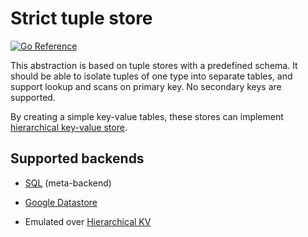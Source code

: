 # Strict tuple store

[![Go Reference](https://pkg.go.dev/badge/github.com/ducesoft/cayley/dal/tuple.svg "GoDoc for strict tuple store within HiDAL-Go")](https://pkg.go.dev/github.com/ducesoft/cayley/dal/tuple)

This abstraction is based on tuple stores with a predefined schema. It should be able to isolate tuples of one type
into separate tables, and support lookup and scans on primary key. No secondary keys are supported.

By creating a simple key-value tables, these stores can implement [hierarchical key-value store](kv-hierarchical.md).

## Supported backends

* [SQL](sql-tuple.md) (meta-backend)
* [Google Datastore](https://cloud.google.com/datastore/)

* Emulated over [Hierarchical KV](kv-hierarchical.md)
